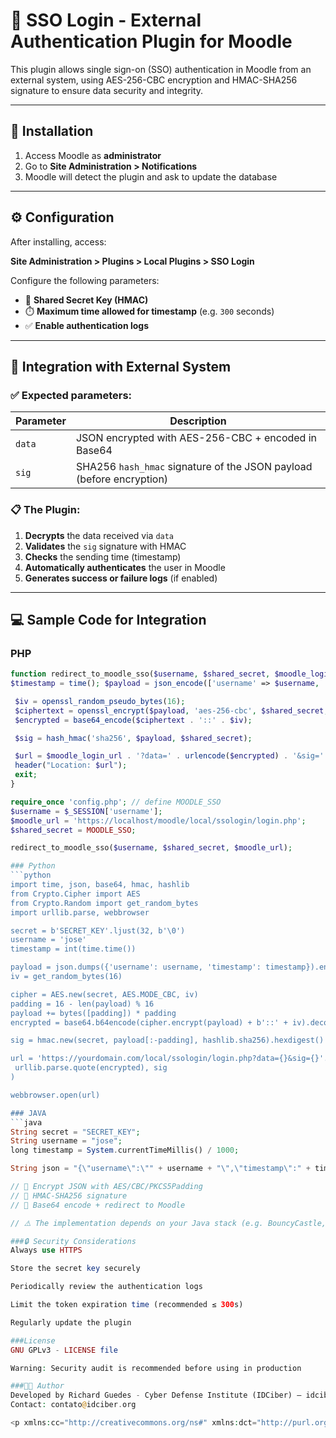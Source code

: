 # 🔐 SSO Login - External Authentication Plugin for Moodle

This plugin allows single sign-on (SSO) authentication in Moodle from an external system, using AES-256-CBC encryption and HMAC-SHA256 signature to ensure data security and integrity.

---

## 🚀 Installation

1. Access Moodle as **administrator**
2. Go to **Site Administration > Notifications**
3. Moodle will detect the plugin and ask to update the database

---

## ⚙️ Configuration

After installing, access:

**Site Administration > Plugins > Local Plugins > SSO Login**

Configure the following parameters:

- 🔑 **Shared Secret Key (HMAC)**
- ⏱️ **Maximum time allowed for timestamp** (e.g. `300` seconds)
- ✅ **Enable authentication logs**

---

## 🔗 Integration with External System

### ✅ Expected parameters:

| Parameter | Description |
|----------|----------|
| `data` | JSON encrypted with AES-256-CBC + encoded in Base64 |
| `sig` | SHA256 `hash_hmac` signature of the JSON payload (before encryption) |

### 📋 The Plugin:

1. **Decrypts** the data received via `data`
2. **Validates** the `sig` signature with HMAC
3. **Checks** the sending time (timestamp)
4. **Automatically authenticates** the user in Moodle
5. **Generates success or failure logs** (if enabled)

---

## 💻 Sample Code for Integration

### PHP
```php
function redirect_to_moodle_sso($username, $shared_secret, $moodle_login_url) {
$timestamp = time(); $payload = json_encode(['username' => $username, 'timestamp' => $timestamp]);

 $iv = openssl_random_pseudo_bytes(16);
 $ciphertext = openssl_encrypt($payload, 'aes-256-cbc', $shared_secret, 0, $iv);
 $encrypted = base64_encode($ciphertext . '::' . $iv);

 $sig = hash_hmac('sha256', $payload, $shared_secret);

 $url = $moodle_login_url . '?data=' . urlencode($encrypted) . '&sig=' . $sig;
 header("Location: $url");
 exit;
}

require_once 'config.php'; // define MOODLE_SSO
$username = $_SESSION['username'];
$moodle_url = 'https://localhost/moodle/local/ssologin/login.php';
$shared_secret = MOODLE_SSO;

redirect_to_moodle_sso($username, $shared_secret, $moodle_url);

### Python
```python
import time, json, base64, hmac, hashlib
from Crypto.Cipher import AES
from Crypto.Random import get_random_bytes
import urllib.parse, webbrowser

secret = b'SECRET_KEY'.ljust(32, b'\0')
username = 'jose'
timestamp = int(time.time())

payload = json.dumps({'username': username, 'timestamp': timestamp}).encode()
iv = get_random_bytes(16)

cipher = AES.new(secret, AES.MODE_CBC, iv)
padding = 16 - len(payload) % 16
payload += bytes([padding]) * padding
encrypted = base64.b64encode(cipher.encrypt(payload) + b'::' + iv).decode()

sig = hmac.new(secret, payload[:-padding], hashlib.sha256).hexdigest()

url = 'https://yourdomain.com/local/ssologin/login.php?data={}&sig={}'.format(
 urllib.parse.quote(encrypted), sig
)

webbrowser.open(url)

### JAVA
```java
String secret = "SECRET_KEY";
String username = "jose";
long timestamp = System.currentTimeMillis() / 1000;

String json = "{\"username\":\"" + username + "\",\"timestamp\":" + timestamp + "}";

// 🔐 Encrypt JSON with AES/CBC/PKCS5Padding
// 🔐 HMAC-SHA256 signature
// 🔗 Base64 encode + redirect to Moodle

// ⚠️ The implementation depends on your Java stack (e.g. BouncyCastle, Apache Commons Crypto)

###🔒 Security Considerations
Always use HTTPS

Store the secret key securely

Periodically review the authentication logs

Limit the token expiration time (recommended ≤ 300s)

Regularly update the plugin

###License
GNU GPLv3 - LICENSE file

Warning: Security audit is recommended before using in production

###👨‍💻 Author
Developed by Richard Guedes - Cyber ​​Defense Institute (IDCiber) – idciber.org
Contact: contato@idciber.org

<p xmlns:cc="http://creativecommons.org/ns#" xmlns:dct="http://purl.org/dc/terms/"><a property="dct:title" rel="cc:attributionURL" href="https://github.com/richardg7/sso_login">SSO Login</a> by <a rel="cc:attributionURL dct:creator" property="cc:attributionName" href="https://www.linkedin.com/in/richard-guedes/">Richard Guedes</a> is licensed under <a href="https://creativecommons.org/licenses/by-sa/4.0/?ref=chooser-v1" target="_blank" rel="license noopener noreferrer" style="display:inline-block;">Creative Commons Attribution-ShareAlike 4.0 International<img style="height:22px!important;margin-left:3px;vertical-align:text-bottom;" src="https://mirrors.creativecommons.org/presskit/icons/cc.svg?ref=chooser-v1" alt=""><img style="height:22px!important;margin-left:3px;vertical-align:text-bottom;" src="https://mirrors.creativecommons.org/presskit/icons/by.svg?ref=chooser-v1" alt=""><img style="height:22px!important;margin-left:3px;vertical-align:text-bottom;" src="https://mirrors.creativecommons.org/presskit/icons/sa.svg?ref=chooser-v1" alt=""></a></p>